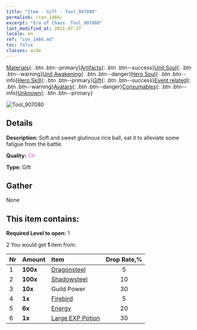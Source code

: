 ```yaml
---
title: "Item - Gift - Tool_907080"
permalink: /con_1466/
excerpt: "Era of Chaos  Tool_907080"
last_modified_at: 2021-07-27
locale: en
ref: "con_1466.md"
toc: false
classes: wide
---
```

 [Materials](/Items/){: .btn .btn--primary}[Artifacts](/Items/Artifacts/){: .btn .btn--success}[Unit Soul](/Items/UnitSoul/){: .btn .btn--warning}[Unit Awakening](/Items/UnitAwakening/){: .btn .btn--danger}[Hero Soul](/Items/HeroSoul/){: .btn .btn--info}[Hero Skill](/Items/HeroSkill/){: .btn .btn--primary}[Gift](/Items/Gift/){: .btn .btn--success}[Event related](/Items/Events/){: .btn .btn--warning}[Avatars](/Items/Avatars/){: .btn .btn--danger}[Consumables](/Items/Consumables/){: .btn .btn--info}[Unknown](/Items/Unknown/){: .btn .btn--primary}

 ![Tool_907080](/images/t/i_907080.png)

## Details
 **Description:** Soft and sweet glutinous rice ball, eat it to alleviate some fatigue from the battle.

 **Quality:** <span style="color: #DA70D6">OK</span>

 **Type:** Gift

## Gather

  None

## This item contains:

 **Required Level to open:** 1

 2 You would get **1** item  from:

  | Nr | Amount |     Item    | Drop Rate,% |
  |:---|:-------|:------------|:---------:|
  | 1 |  **100x** | [Dragonsteel](/Items/con_880/) | 5 | 
  | 2 |  **100x** | [Shadowsteel](/Items/con_881/) | 10 | 
  | 3 |  **10x** | Guild Power | 30 | 
  | 4 |  **1x** | [Firebird](/Items/unt_268/) | 5 | 
  | 5 |  **6x** | [Energy](/Items/con_900/) | 20 | 
  | 6 |  **1x** | [Large EXP Potion](/Items/con_702/) | 30 | 

